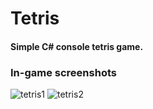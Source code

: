 # Tetris

#### Simple C# console tetris game. ####

### In-game screenshots ###
![tetris1](https://user-images.githubusercontent.com/87533517/158676349-19033c4b-e8e3-4beb-ad67-351854211f22.png)
![tetris2](https://user-images.githubusercontent.com/87533517/158676358-05a02e57-d670-4188-b4eb-3435464d40b4.png)

